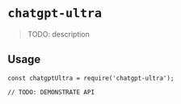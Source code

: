 # `chatgpt-ultra`

> TODO: description

## Usage

```
const chatgptUltra = require('chatgpt-ultra');

// TODO: DEMONSTRATE API
```

